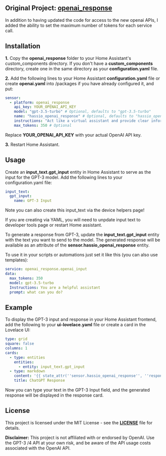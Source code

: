 ## Original Project: [openai_response](https://github.com/Hassassistant/openai_response)

In addition to having updated the code for access to the new openai APIs, I added the ability to set the maximum number of tokens for each service call. 

## Installation
**1.** Copy the **openai_response** folder to your Home Assistant's custom_components directory. If you don't have a **custom_components** directory, create one in the same directory as your **configuration.yaml** file.

**2.** Add the following lines to your Home Assistant **configuration.yaml** file or create **openai.yaml** into /packages if you have already configured it, and put:
```yaml
sensor:
  - platform: openai_response
    api_key: YOUR_OPENAI_API_KEY
    model: "gpt-3.5-turbo" # Optional, defaults to "gpt-3.5-turbo"
    name: "hassio_openai_response" # Optional, defaults to "hassio_openai_response" # Optional
    instructions: "Act like a virtual assistant and provide clear information" # Optional
    max_tokens: 350 # Optional
```
Replace **YOUR_OPENAI_API_KEY** with your actual OpenAI API key.

**3.** Restart Home Assistant.

## Usage
Create an **input_text.gpt_input** entity in Home Assistant to serve as the input for the GPT-3 model. Add the following lines to your configuration.yaml file:

```yaml
input_text:
  gpt_input:
    name: GPT-3 Input
```
Note you can also create this input_text via the device helpers page!

If you are creating via YAML, you will need to unpdate input text to developer tools page or restart Home assistant.

To generate a response from GPT-3, update the **input_text.gpt_input** entity with the text you want to send to the model. The generated response will be available as an attribute of the **sensor.hassio_openai_response** entity.

To use it in your scripts or automations just set it like this (you can also use templates):
```yaml
service: openai_response.openai_input
data:
  max_tokens: 350
  model: gpt-3.5-turbo
  Instructions: You are a helpful assistant
  prompt: what can you do?
```

## Example
To display the GPT-3 input and response in your Home Assistant frontend, add the following to your **ui-lovelace.yaml** file or create a card in the Lovelace UI:

```yaml
type: grid
square: false
columns: 1
cards:
  - type: entities
    entities:
      - entity: input_text.gpt_input
  - type: markdown
    content: '{{ state_attr(''sensor.hassio_openai_response'', ''response_text'') }}'
    title: ChatGPT Response
```
Now you can type your text in the GPT-3 Input field, and the generated response will be displayed in the response card.

## License
This project is licensed under the MIT License - see the **[LICENSE](https://chat.openai.com/LICENSE)** file for details.

**Disclaimer:** This project is not affiliated with or endorsed by OpenAI. Use the GPT-3 /4 API at your own risk, and be aware of the API usage costs associated with the OpenAI API.
